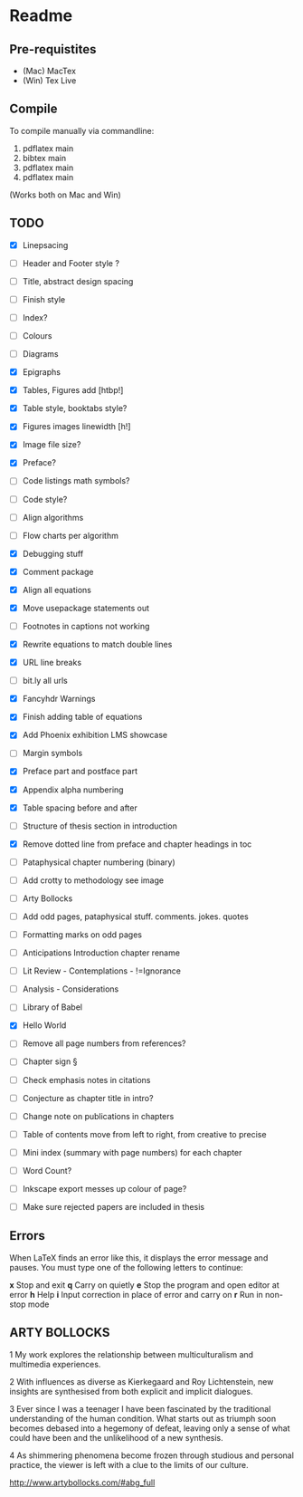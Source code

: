 # Readme


## Pre-requistites

- (Mac) MacTex
- (Win) Tex Live


## Compile
To compile manually via commandline:

1. pdflatex main
2. bibtex main
3. pdflatex main
4. pdflatex main

(Works both on Mac and Win)


## TODO

- [X] Linepsacing
- [ ] Header and Footer style ?
- [ ] Title, abstract design spacing
- [ ] Finish style
- [ ] Index?
- [ ] Colours
- [ ] Diagrams
- [X] Epigraphs
- [X] Tables, Figures add [htbp!]
- [X] Table style, booktabs style?
- [X] Figures images linewidth [h!]
- [X] Image file size?
- [X] Preface?
- [ ] Code listings math symbols?
- [ ] Code style?
- [ ] Align algorithms
- [ ] Flow charts per algorithm
- [X] Debugging stuff
- [X] Comment package
- [X] Align all equations
- [X] Move usepackage statements out
- [ ] Footnotes in captions not working
- [X] Rewrite equations to match double lines
- [X] URL line breaks
- [ ] bit.ly all urls
- [X] Fancyhdr Warnings
- [X] Finish adding table of equations
- [X] Add Phoenix exhibition LMS showcase
- [ ] Margin symbols
- [X] Preface part and postface part
- [X] Appendix alpha numbering
- [X] Table spacing before and after
- [ ] Structure of thesis section in introduction
- [X] Remove dotted line from preface and chapter headings in toc
- [ ] Pataphysical chapter numbering (binary)
- [ ] Add crotty to methodology see image
- [ ] Arty Bollocks
- [ ] Add odd pages, pataphysical stuff. comments. jokes. quotes
- [ ] Formatting marks on odd pages
- [ ] Anticipations Introduction chapter rename
- [ ] Lit Review - Contemplations - !=Ignorance
- [ ] Analysis - Considerations
- [ ] Library of Babel
- [X] Hello World
- [ ] Remove all page numbers from references?
- [ ] Chapter sign §
- [ ] Check emphasis notes in citations
- [ ] Conjecture as chapter title in intro?
- [ ] Change note on publications in chapters
- [ ] Table of contents move from left to right, from creative to precise
- [ ] Mini index (summary with page numbers) for each chapter
- [ ] Word Count?
- [ ] Inkscape export messes up colour of page?
- [ ] Make sure rejected papers are included in thesis



## Errors

When LaTeX finds an error like this, it displays the error message and pauses. You must type one of the following letters to continue:

**x**	 Stop and exit
**q** Carry on quietly
**e** Stop the program and open editor at error
**h** Help
**i** Input correction in place of error and carry on
**r**	Run in non-stop mode


## ARTY BOLLOCKS


1 My work explores the relationship between multiculturalism and multimedia experiences.

2 With influences as diverse as Kierkegaard and Roy Lichtenstein, new insights are synthesised from both explicit and implicit dialogues.

3 Ever since I was a teenager I have been fascinated by the traditional understanding of the human condition. What starts out as triumph soon becomes debased into a hegemony of defeat, leaving only a sense of what could have been and the unlikelihood of a new synthesis.

4 As shimmering phenomena become frozen through studious and personal practice, the viewer is left with a clue to the limits of our culture.

http://www.artybollocks.com/#abg_full
